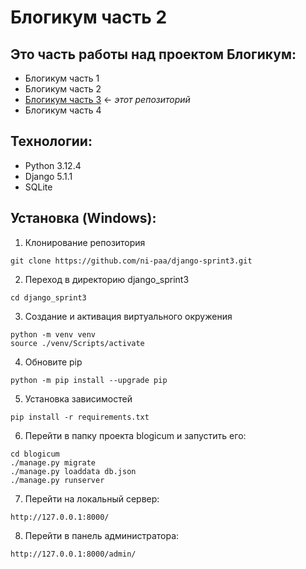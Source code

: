 # Блогикум часть 2

## Это часть работы над проектом Блогикум:

- Блогикум часть 1
- Блогикум часть 2
- [Блогикум часть 3](https://github.com/ni-paa/django-sprint3) ← _этот репозиторий_
- Блогикум часть 4

## Технологии:

- Python 3.12.4
- Django 5.1.1
- SQLite

## Установка (Windows):

1. Клонирование репозитория

```
git clone https://github.com/ni-paa/django-sprint3.git
```

2. Переход в директорию django_sprint3

```
cd django_sprint3
```

3. Создание и активация виртуального окружения

```
python -m venv venv
source ./venv/Scripts/activate
```

4. Обновите pip

```
python -m pip install --upgrade pip
```

5. Установка зависимостей

```
pip install -r requirements.txt
```

6. Перейти в папку проекта blogicum и запустить его:

```
cd blogicum
./manage.py migrate
./manage.py loaddata db.json
./manage.py runserver
```

7. Перейти на локальный сервер:

```
http://127.0.0.1:8000/
```

8. Перейти в панель администратора:

```
http://127.0.0.1:8000/admin/
```

